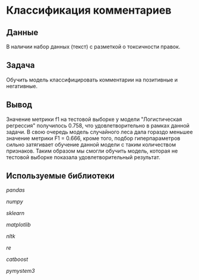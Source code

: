 # Классификация комментариев

## Данные

В наличии набор данных (текст) с разметкой о токсичности правок.

## Задача

Обучить модель классифицировать комментарии на позитивные и негативные.

## Вывод

Значение метрики f1 на тестовой выборке у модели "Логистическая регрессия" получилось 0.758, что удовлетворительно в рамках данной задачи.
В свою очередь модель случайного леса дала гораздо меньшее значение метрики F1 = 0.666, кроме того, подбор гиперпараметров сильно затягивает обучение данной модели с таким количеством признаков.
Таким образом мы смогли обучить модель, которая не тестовой выборке показала удовлетворительный результат.

## Используемые библиотеки

*pandas*

*numpy*

*sklearn*

*matplotlib*

*nltk*

*re*

*catboost*

*pymystem3*

